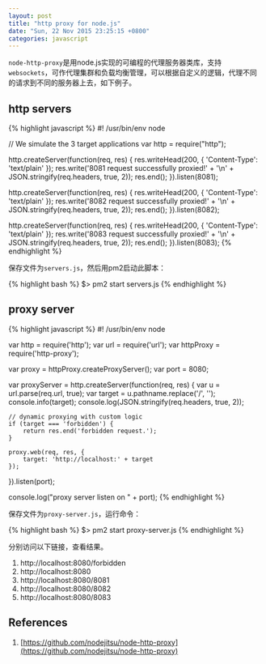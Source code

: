 ```yaml
---
layout: post
title: "http proxy for node.js"
date: "Sun, 22 Nov 2015 23:25:15 +0800"
categories: javascript
---
```


`node-http-proxy`是用node.js实现的可编程的代理服务器类库，支持`websockets`，可作代理集群和负载均衡管理，可以根据自定义的逻辑，代理不同的请求到不同的服务器上去，如下例子。

http servers
-----

{% highlight javascript %}
#! /usr/bin/env node

// We simulate the 3 target applications
var http = require("http");

http.createServer(function(req, res) {
  res.writeHead(200, { 'Content-Type': 'text/plain' });
  res.write('8081 request successfully proxied!' + '\n' + JSON.stringify(req.headers, true, 2));
  res.end();
}).listen(8081);

http.createServer(function(req, res) {
  res.writeHead(200, { 'Content-Type': 'text/plain' });
  res.write('8082 request successfully proxied!' + '\n' + JSON.stringify(req.headers, true, 2));
  res.end();
}).listen(8082);

http.createServer(function(req, res) {
  res.writeHead(200, { 'Content-Type': 'text/plain' });
  res.write('8083 request successfully proxied!' + '\n' + JSON.stringify(req.headers, true, 2));
  res.end();
}).listen(8083);
{% endhighlight %}

保存文件为`servers.js`，然后用pm2启动此脚本：

{% highlight bash %}
$> pm2 start servers.js
{% endhighlight %}

proxy server
-----

{% highlight javascript %}
#! /usr/bin/env node

var http = require('http');
var url = require('url');
var httpProxy = require('http-proxy');

var proxy = httpProxy.createProxyServer();
var port = 8080;

var proxyServer = http.createServer(function(req, res) {
    var u = url.parse(req.url, true);
    var target = u.pathname.replace('/', '');
	console.info(target);
    console.log(JSON.stringify(req.headers, true, 2));

    // dynamic proxying with custom logic
    if (target === 'forbidden') {
        return res.end('forbidden request.');
    }

    proxy.web(req, res, {
        target: 'http://localhost:' + target
    });
}).listen(port);

console.log("proxy server listen on " + port);
{% endhighlight %}

保存文件为`proxy-server.js`，运行命令：

{% highlight bash %}
$> pm2 start proxy-server.js
{% endhighlight %}

分别访问以下链接，查看结果。

1. http://localhost:8080/forbidden
2. http://localhost:8080
3. http://localhost:8080/8081
4. http://localhost:8080/8082
5. http://localhost:8080/8083

References
-----

1. [https://github.com/nodejitsu/node-http-proxy](https://github.com/nodejitsu/node-http-proxy)
